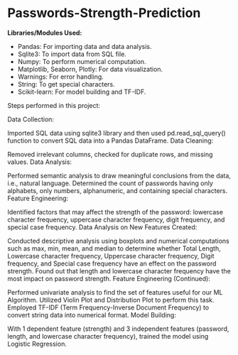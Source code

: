 # Passwords-Strength-Prediction

**Libraries/Modules Used:**

* Pandas: For importing data and data analysis.
* Sqlite3: To import data from SQL file.
* Numpy: To perform numerical computation.
* Matplotlib, Seaborn, Plotly: For data visualization.
* Warnings: For error handling.
* String: To get special characters.
* Scikit-learn: For model building and TF-IDF.

Steps performed in this project:

Data Collection:

Imported SQL data using sqlite3 library and then used pd.read_sql_query() function to convert SQL data into a Pandas DataFrame.
Data Cleaning:

Removed irrelevant columns, checked for duplicate rows, and missing values.
Data Analysis:

Performed semantic analysis to draw meaningful conclusions from the data, i.e., natural language. Determined the count of passwords having only alphabets, only numbers, alphanumeric, and containing special characters.
Feature Engineering:

Identified factors that may affect the strength of the password: lowercase character frequency, uppercase character frequency, digit frequency, and special case frequency.
Data Analysis on New Features Created:

Conducted descriptive analysis using boxplots and numerical computations such as max, min, mean, and median to determine whether Total Length, Lowercase character frequency, Uppercase character frequency, Digit frequency, and Special case frequency have an effect on the password strength. Found out that length and lowercase character frequency have the most impact on password strength.
Feature Engineering (Continued):

Performed univariate analysis to find the set of features useful for our ML Algorithm. Utilized Violin Plot and Distribution Plot to perform this task. Employed TF-IDF (Term Frequency-Inverse Document Frequency) to convert string data into numerical format.
Model Building:

With 1 dependent feature (strength) and 3 independent features (password, length, and lowercase character frequency), trained the model using Logistic Regression.
